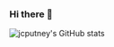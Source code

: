 ### Hi there 👋


![jcputney's GitHub stats](https://github-readme-stats.vercel.app/api?username=jcputney&show_icons=true&theme=dracula)

<!--
**jcputney/jcputney** is a ✨ _special_ ✨ repository because its `README.md` (this file) appears on your GitHub profile.

Here are some ideas to get you started:

- 🔭 I’m currently working on ...
- 🌱 I’m currently learning ...
- 👯 I’m looking to collaborate on ...
- 🤔 I’m looking for help with ...
- 💬 Ask me about ...
- 📫 How to reach me: ...
- 😄 Pronouns: ...
- ⚡ Fun fact: ...
-->
